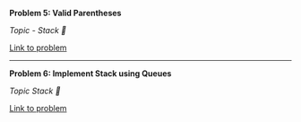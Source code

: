 **Problem 5: Valid Parentheses**

_*Topic - Stack 🥞*_

[Link to problem](https://leetcode.com/problems/valid-parentheses/)


___

**Problem 6: Implement Stack using Queues**

_*Topic  Stack 🥞*_

[Link to problem](https://leetcode.com/problems/implement-stack-using-queues/)